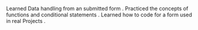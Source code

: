 Learned Data handling from an submitted form .
Practiced the concepts of functions and conditional statements .
Learned how to code for a form used in real Projects .

